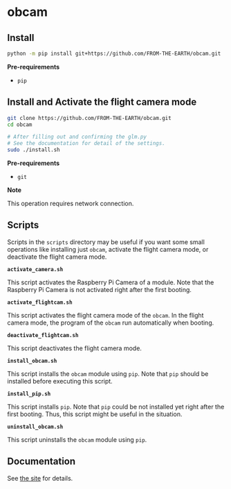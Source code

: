 # obcam

## Install

```bash
python -m pip install git+https://github.com/FROM-THE-EARTH/obcam.git
```

**Pre-requirements**

- `pip`

## Install and Activate the flight camera mode

```bash
git clone https://github.com/FROM-THE-EARTH/obcam.git
cd obcam

# After filling out and confirming the glm.py
# See the documentation for detail of the settings.
sudo ./install.sh
```

**Pre-requirements**

- `git`

**Note**

This operation requires network connection.

## Scripts

Scripts in the `scripts` directory may be useful if you want some small operations like installing just `obcam`, activate the flight camera mode, or deactivate the flight camera mode.

**`activate_camera.sh`**

This script activates the Raspberry Pi Camera of a module. Note that the Raspberry Pi Camera is not activated right after the first booting.

**`activate_flightcam.sh`**

This script activates the flight camera mode of the `obcam`. In the flight camera mode, the program of the `obcam` run automatically when booting.

**`deactivate_flightcam.sh`**

This script deactivates the flight camera mode.

**`install_obcam.sh`**

This script installs the `obcam` module using `pip`. Note that `pip` should be installed before executing this script.

**`install_pip.sh`**

This script installs `pip`. Note that `pip` could be not installed yet right after the first booting. Thus, this script might be useful in the situation.

**`uninstall_obcam.sh`**

This script uninstalls the `obcam` module using `pip`.

## Documentation

See [the site](https://from-the-earth.github.io/obcam/) for details.
